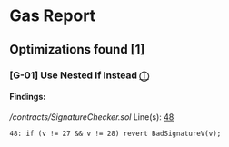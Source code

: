# Gas Report
## Optimizations found [1]

### [G-01] Use Nested If Instead [ⓘ](https://github.com/devanshbatham/Solidity-Gas-Optimization-Tips#6--use-nested-if-and-avoid-multiple-check-combinations)

#### Findings:

*/contracts/SignatureChecker.sol*
Line(s): [48](https://github.com/code-423n4/2022-11-looksrare/blob/main/contracts/SignatureChecker.sol#L48)
```solidity
48:	if (v != 27 && v != 28) revert BadSignatureV(v);
```
